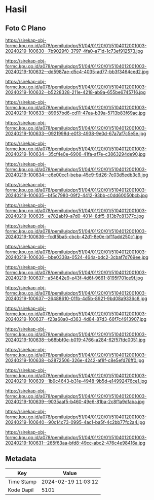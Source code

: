 # Hasil

## Foto C Plano

https://sirekap-obj-formc.kpu.go.id/a078/pemilu/pdpr/51/04/01/20/01/5104012001003-20240219-100630--7b9029f0-3797-4fa0-a71d-1c73ef912573.jpg

https://sirekap-obj-formc.kpu.go.id/a078/pemilu/pdpr/51/04/01/20/01/5104012001003-20240219-100632--dd5987ae-d5c4-4035-ad77-bb3f3464ced2.jpg

https://sirekap-obj-formc.kpu.go.id/a078/pemilu/pdpr/51/04/01/20/01/5104012001003-20240219-100632--b5228328-211e-4218-ab9a-655be6745716.jpg

https://sirekap-obj-formc.kpu.go.id/a078/pemilu/pdpr/51/04/01/20/01/5104012001003-20240219-100633--89957bd6-cd11-47ea-b39a-5713b83f69ac.jpg

https://sirekap-obj-formc.kpu.go.id/a078/pemilu/pdpr/51/04/01/20/01/5104012001003-20240219-100633--0921998d-e0f3-4938-9e0d-67a7af7c5e5e.jpg

https://sirekap-obj-formc.kpu.go.id/a078/pemilu/pdpr/51/04/01/20/01/5104012001003-20240219-100634--35cf4e0e-6906-41fa-af7e-c3863294de90.jpg

https://sirekap-obj-formc.kpu.go.id/a078/pemilu/pdpr/51/04/01/20/01/5104012001003-20240219-100634--c6e00cc1-beba-45c9-9d26-7c03d5edb3c9.jpg

https://sirekap-obj-formc.kpu.go.id/a078/pemilu/pdpr/51/04/01/20/01/5104012001003-20240219-100635--bf5c7980-09f2-4412-93bb-c0dd60050bcb.jpg

https://sirekap-obj-formc.kpu.go.id/a078/pemilu/pdpr/51/04/01/20/01/5104012001003-20240219-100635--e782ab19-a7d0-4014-8df5-813b7c81377c.jpg

https://sirekap-obj-formc.kpu.go.id/a078/pemilu/pdpr/51/04/01/20/01/5104012001003-20240219-100636--fcdf5ba5-cbcb-42d1-8e0e-bf11add250c1.jpg

https://sirekap-obj-formc.kpu.go.id/a078/pemilu/pdpr/51/04/01/20/01/5104012001003-20240219-100636--bbe0338a-0524-464a-bdc2-3cbaf7d769ee.jpg

https://sirekap-obj-formc.kpu.go.id/a078/pemilu/pdpr/51/04/01/20/01/5104012001003-20240219-100637--a54842e9-e43f-4d6f-9661-8195f701ce9f.jpg

https://sirekap-obj-formc.kpu.go.id/a078/pemilu/pdpr/51/04/01/20/01/5104012001003-20240219-100637--26488610-011b-4d5b-8921-9bd08a9336c8.jpg

https://sirekap-obj-formc.kpu.go.id/a078/pemilu/pdpr/51/04/01/20/01/5104012001003-20240219-100637--f23a68a0-d363-4d84-87d3-66f7c4913907.jpg

https://sirekap-obj-formc.kpu.go.id/a078/pemilu/pdpr/51/04/01/20/01/5104012001003-20240219-100638--b68bbf0e-b019-4766-a284-62f57fdc0051.jpg

https://sirekap-obj-formc.kpu.go.id/a078/pemilu/pdpr/51/04/01/20/01/5104012001003-20240219-100638--b2872506-326e-4242-af8f-c8e5efd76ff0.jpg

https://sirekap-obj-formc.kpu.go.id/a078/pemilu/pdpr/51/04/01/20/01/5104012001003-20240219-100639--1b9c4643-b31e-4948-9b5d-e14992476ce1.jpg

https://sirekap-obj-formc.kpu.go.id/a078/pemilu/pdpr/51/04/01/20/01/5104012001003-20240219-100639--9035aaf5-b460-49e6-81ba-2c8f1a9dfaba.jpg

https://sirekap-obj-formc.kpu.go.id/a078/pemilu/pdpr/51/04/01/20/01/5104012001003-20240219-100640--90c14c73-0995-4ac1-ba5f-4c2bb77fc2a4.jpg

https://sirekap-obj-formc.kpu.go.id/a078/pemilu/pdpr/51/04/01/20/01/5104012001003-20240219-100631--265f63aa-bfd8-49cc-abc2-476c4e98416a.jpg


## Metadata

| Key        | Value               |
| ---------- | ------------------- |
| Time Stamp | 2024-02-19 11:03:12 |
| Kode Dapil | 5101                |



